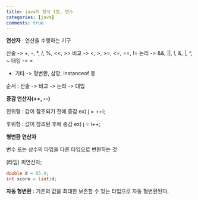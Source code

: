 ```yaml
---
title: java의 정석 1장, 변수
categories: [java]
comments: true
---
```


**연산자**
 : 연산을 수행하는 기구

 산술 ->   +, -, *, /, %, <<, >> 
 비교 ->   <, >, >=, <=, ==, !=
 논리 ->   &&, ||, !, &, |, ^, ~
 대입 ->   =
  + 기타 -> 형변환, 삼항, instanceof 등
 
 순서 : 산술 -> 비교 -> 논리 -> 대입

 

 **증감 연산자(++, --)**

 전위형 : 값이 참조되기 전에 증감
 ex) j = ++i;

 후위형 : 값이 참조된 후에 증감
 ex) j = i++;



 **형변환 연산자**

 변수 또는 상수의 타입을 다른 타입으로 변환하는 것

 (타입) 피연산자;

```java
double d = 85.4;
int score = (int)d;
```


**자동 형변환**
 : 기존의 값을 최대한 보존할 수 있는 타입으로 자동 형변환된다.